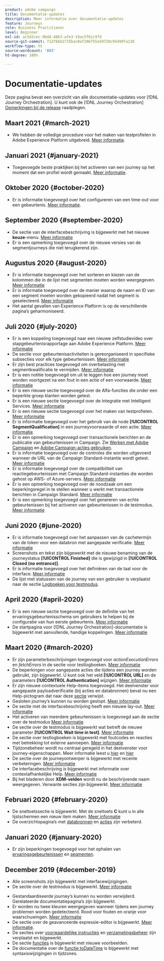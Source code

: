 ```yaml
---
product: adobe campaign
title: Documentatie-updates
description: Meer informatie over documentatie-updates
feature: Journeys
role: Business Practitioner
level: Beginner
exl-id: ac5d2cec-0b48-4863-afe3-19ac5f61c9fd
source-git-commit: 712f66b2715bac0af206755e59728c95499fa110
workflow-type: ht
source-wordcount: '803'
ht-degree: 100%

---
```


# Documentatie-updates

Deze pagina bevat een overzicht van alle documentatie-updates voor [!DNL Journey Orchestration].
U kunt ook de [!DNL Journey Orchestration] [Opmerkingen bij de release](../release-notes/release-notes.md) raadplegen.

## Maart 2021 {#march-2021}

* We hebben de volledige procedure voor het maken van testprofielen in Adobe Experience Platform uitgebreid. [Meer informatie](../building-journeys/creating-test-profiles.md).

## Januari 2021 {#january-2021}

* Toegevoegde beste praktijken bij het activeren van een journey op het moment dat een profiel wordt gemaakt. [Meer informatie](../about/limitations.md#journeys-limitation-profile-creation).

## Oktober 2020 {#october-2020}

* Er is informatie toegevoegd over het configureren van een time-out voor een gebeurtenis. [Meer informatie](../building-journeys/event-activities.md#listening-to-events-during-a-specific-time).

## September 2020 {#september-2020}

* De sectie van de interfacebeschrijving is bijgewerkt met het nieuwe **keuze**-menu. [Meer informatie](../about/user-interface.md)
* Er is een opmerking toegevoegd over de nieuwe versies van de segmentjourneys die niet terugkerend zijn.

## Augustus 2020 {#august-2020}

* Er is informatie toegevoegd over het sorteren en kiezen van de kolommen die in de lijst met segmenten moeten worden weergegeven. [Meer informatie](../building-journeys/segment-qualification-events.md)
* Er is informatie toegevoegd over de manier waarop de naam en ID van een segment moeten worden gekopieerd nadat het segment is geselecteerd. [Meer informatie](../building-journeys/segment-qualification-events.md)
* Het aantal gevallen van Experience Platform is op de verschillende pagina’s geharmoniseerd.

## Juli 2020 {#july-2020}

* Er is een koppeling toegevoegd naar een nieuwe zelfstudievideo over stapgebeurtenisrapportage aan Adobe Experience Platform. [Meer informatie](../building-journeys/sharing-overview.md)
* De sectie voor gebeurtenisactiviteiten is gereorganiseerd in specifieke subsecties voor elk type gebeurtenissen. [Meer informatie](../building-journeys/event-activities.md)
* Er zijn best practices toegevoegd om overbelasting met segmentkwalificatie te vermijden. [Meer informatie](../building-journeys/segment-qualification-events.md#speed-segment-qualification)
* Er is een notitie toegevoegd om uit te leggen hoe een journey moet worden voortgezet na een fout in een actie of een voorwaarde. [Meer informatie](../about/troubleshooting.md#section_h3q_kqk_fhb)
* Er is een nieuwe sectie toegevoegd over de Alfa-functies die onder een beperkte groep klanten worden getest.
* Er is een nieuwe sectie toegevoegd over de integratie met Intelligent Services. [Meer informatie](../ai-services/ai-services-overview.md)
* Er is een nieuwe sectie toegevoegd over het maken van testprofielen. [Meer informatie](../building-journeys/testing-the-journey.md)
* Er is informatie toegevoegd over het gebruik van de node **[!UICONTROL SegmentQualification]** in een journeyvoorwaarde of een actie. [Meer informatie](../building-journeys/segment-qualification-events.md)
* Er is een opmerking toegevoegd over transactionele berichten en de publicatie van gebeurtenissen in Campaign. Zie [Werken met Adobe Campaign](../action/working-with-adobe-campaign.md) en [Adobe Campaign-acties gebruiken](../building-journeys/using-adobe-campaign-actions.md).
* Er is informatie toegevoegd over de controles die worden uitgevoerd wanneer de URL van de Campaign Standard-instantie wordt getest. [Meer informatie](../action/working-with-adobe-campaign.md)
* Er is informatie toegevoegd over de compatibiliteit van reactiegebeurtenissen met Campaign Standard-instanties die worden gehost op AWS- of Azure-servers. [Meer informatie](../building-journeys/reaction-events.md)
* Er is een opmerking toegevoegd over de noodzaak om een beperkingsregel in te stellen wanneer u werkt met transactionele berichten in Campaign Standard. [Meer informatie](../action/working-with-adobe-campaign.md)
* Er is een opmerking toegevoegd over het genereren van echte gebeurtenissen bij het activeren van gebeurtenissen in de testmodus. [Meer informatie](../building-journeys/testing-the-journey.md#firing_events)

## Juni 2020 {#june-2020}

* Er is informatie toegevoegd over het aanpassen van de cachetermijn van de token voor een databron met aangepaste verificatie. [Meer informatie](../datasource/external-data-sources.md#section_wjp_nl5_nhb)
* Screenshots en tekst zijn bijgewerkt met de nieuwe benaming van de journeystatus **[!UICONTROL Finished]** die is gewijzigd in **[!UICONTROL Closed (no entrance)]**.
* Er is informatie toegevoegd over het definiëren van de taal voor de interface. [Meer informatie](../about/user-interface.md)
* De lijst met statussen van de journey van een gebruiker is verplaatst naar de sectie [Logboeken voor testmodus](../building-journeys/testing-the-journey.md#viewing_logs).

## April 2020 {#april-2020}

* Er is een nieuwe sectie toegevoegd over de definitie van het ervaringsgebeurtenisschema om gebruikers te helpen bij de configuratie van hun eerste gebeurtenis. [Meer informatie](../event/experience-event-schema.md)
* De startpagina voor [!DNL Journey Orchestration]-documentatie is bijgewerkt met aanvullende, handige koppelingen. [Meer informatie](../../journey-orchestration-home.md)

## Maart 2020 {#march-2020}

* Er zijn parameterbeschrijvingen toegevoegd voor _actionExecutionErrors_ en _fetchErrors_ in de sectie voor testlogboeken. [Meer informatie](../building-journeys/testing-the-journey.md#viewing_logs)
* De beperkingen voor aangepaste acties die tijdens een journey worden gebruikt, zijn bijgewerkt. U kunt ook het veld **[!UICONTROL URL]** en de parameters **[!UICONTROL Authentication]** wijzigen. [Meer informatie](../action/about-custom-action-configuration.md)
* Er zijn nieuwe contextuele Help-items toegevoegd. Het deelvenster voor aangepaste payloadverificatie (bij acties en databronnen) bevat nu een Help-pictogram dat naar deze [sectie](../datasource/external-data-sources.md#section_wjp_nl5_nhb) verwijst.
* Gesloten journey’s kunnen nu worden gestopt. [Meer informatie](../building-journeys/using-the-journey-designer.md)
* De sectie met de interfacebeschrijving heeft een nieuwe lay-out. [Meer informatie](../about/user-interface.md)
* Het activeren van meerdere gebeurtenissen is toegevoegd aan de sectie over de testmodus [Meer informatie](../building-journeys/testing-the-journey.md#firing_events)
* De sectie over de testmodus is bijgewerkt wat betreft de nieuwe parameter **[!UICONTROL Wait time in test]**. [Meer informatie](../building-journeys/testing-the-journey.md)
* De sectie over testlogboeken is bijgewerkt met foutcodes en reacties met betrekking tot externe aanroepen. [Meer informatie](../building-journeys/testing-the-journey.md#viewing_logs)
* Tijdzonebeheer wordt nu centraal geregeld in het deelvenster voor journey-eigenschappen. Meer informatie leest u [hier](../building-journeys/changing-properties.md#timezone) en [hier](../building-journeys/timezone-management.md)
* De sectie over de journeyontwerper is bijgewerkt met recente verbeteringen. [Meer informatie](../building-journeys/using-the-journey-designer.md)
* De interfacebeschrijving is bijgewerkt met informatie over contextafhankelijke Help. [Meer informatie](../about/user-interface.md#section_ksq_zr1_ffb)
* Bij het bladeren door **XDM-velden** wordt nu de beschrijvende naam weergegeven. Verwante secties zijn bijgewerkt. [Meer informatie](../about/user-interface.md#friendly-names-display)

## Februari 2020 {#february-2020}

* De sneltoetssectie is bijgewerkt. Met de sneltoets **C** kunt u in alle lijstschermen een nieuw item maken. [Meer informatie](../about/user-interface.md#section_ksq_zr1_ffb)
* De overzichtspagina’s met [databronnen](../datasource/about-data-sources.md) en [acties](../action/action.md) zijn verbeterd.

## Januari 2020 {#january-2020}

* Er zijn beperkingen toegevoegd voor het ophalen van [ervaringsgebeurtenissen](../datasource/adobe-experience-platform-data-source.md) en [segmenten](../functions/functioninsegment.md).

<!--* The [getBestSendTime documentation](../functions/functiongetbestsendtime.md) has been updated.-->

## December 2019 {#december-2019}

* Alle screenshots zijn bijgewerkt met interfacewijzigingen.
* De sectie over de testmodus is bijgewerkt. [Meer informatie](../building-journeys/testing-the-journey.md)
<!--* A warning has been added in the [email send time optimization](../building-journeys/wait-activity.md) and [predictive fatigue scores](../ai-services/leveraging-fatigue-scores.md) sections. These capabilities are only available to customers who use the [Adobe Experience Platform Data Connector](https://docs.adobe.com/content/help/en/campaign-standard/using/developing/mapping-campaign-and-aep-data/aep-about-data-connector.html).-->
* Gestandaardiseerde journey’s kunnen nu worden verwijderd. Gerelateerde documentatiepagina’s zijn bijgewerkt.
* Er worden nu twee kleuren weergegeven wanneer tijdens een journey problemen worden gedetecteerd. Rood voor fouten en oranje voor waarschuwingen. [Meer informatie](../about/troubleshooting.md)
* De sectie over de geavanceerde expressie-editor is bijgewerkt. [Meer informatie](../expression/expressionadvanced.md).
* De secties over [voorwaardelijke instructies](../expression/conditional-instruction.md) en [verzamelingsbeheer](../expression/collection-management-functions.md) zijn verplaatst en bijgewerkt.
* De sectie [functies](../expression/functions.md) is bijgewerkt met nieuwe voorbeelden.
* De documentatie over de [functie toDateTime](../functions/functiontodatetime.md) is bijgewerkt met syntaxiswijzigingen in tijdzones.
